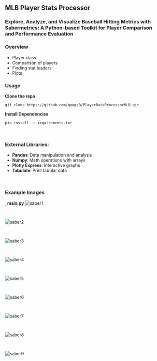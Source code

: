 ## MLB Player Stats Processor

### Explore, Analyze, and Visualize Baseball Hitting Metrics with Sabermetrics: A Python-based Toolkit for Player Comparison and Performance Evaluation

### Overview
- Player class
- Comparison of players
- Finding stat leaders 
- Plots

### Usage
**Clone the repo**
```
git clone https://github.com/googs0/PlayerDataProcessorMLB.git
```

**Install Dependencies**
```
pip install -r requirements.txt
```

<br>

### External Libraries:
- **Pandas**: Data manipulation and analysis
- **Numpy**: Math operations with arrays
- **Plotly Express**: Interactive graphs
- **Tabulate**: Print tabular data

<br>

### Example Images
**_main.py**
![saber1](/assets/img/saber1.png)

<br>

![saber2](/assets/img/saber2.png)

<br>

![saber3](/assets/img/saber3.png)

<br>

![saber4](/assets/img/saber4.png)

<br>

![saber5](/assets/img/saber5.png)

<br>

![saber6](/assets/img/saber6.png)

<br>

![saber7](/assets/img/saber7.png)

<br>

![saber8](/assets/img/saber8.png)

<br>

![saber9](/assets/img/saber9.png)
